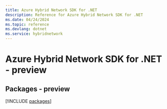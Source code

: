 ```yaml
---
title: Azure Hybrid Network SDK for .NET
description: Reference for Azure Hybrid Network SDK for .NET
ms.date: 04/24/2024
ms.topic: reference
ms.devlang: dotnet
ms.service: hybridnetwork
---
```

# Azure Hybrid Network SDK for .NET - preview
## Packages - preview
[!INCLUDE [packages](hybrid-network-index.md)]